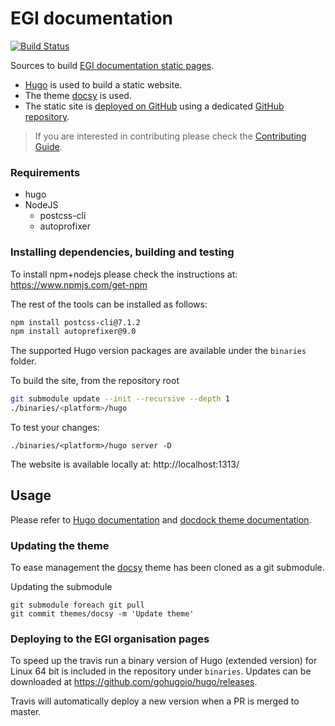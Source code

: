 # EGI documentation

[![Build Status](https://travis-ci.org/EGI-Foundation/documentation.svg?branch=master)](https://travis-ci.org/EGI-Foundation/documentation)

Sources to build
[EGI documentation static pages](https://egi-foundation.github.io/).

- [Hugo](https://gohugo.io/) is used to build a static website.
- The theme [docsy](https://www.docsy.dev) is used.
- The static site is
  [deployed on GitHub](https://gohugo.io/hosting-and-deployment/hosting-on-github/)
  using a dedicated
  [GitHub repository](https://github.com/EGI-Foundation/EGI-Foundation.github.io).

> If you are interested in contributing please check the
> [Contributing Guide](https://docs.egi.eu/about/contributing/).

### Requirements

- hugo
- NodeJS
  - postcss-cli
  - autoprofixer

### Installing dependencies, building and testing

To install npm+nodejs please check the instructions at:
https://www.npmjs.com/get-npm

The rest of the tools can be installed as follows:

```sh
npm install postcss-cli@7.1.2
npm install autoprefixer@9.0
```

The supported Hugo version packages are available under the `binaries` folder.

To build the site, from the repository root

```sh
git submodule update --init --recursive --depth 1
./binaries/<platform>/hugo
```

To test your changes:

```console
./binaries/<platform>/hugo server -D
```

The website is available locally at: http://localhost:1313/

## Usage

Please refer to [Hugo documentation](https://gohugo.io/documentation/) and
[docdock theme documentation](https://docdock.netlify.com/).

### Updating the theme

To ease management the [docsy](https://www.docsy.dev/docs/getting-started/)
theme has been cloned as a git submodule.

Updating the submodule

```console
git submodule foreach git pull
git commit themes/docsy -m 'Update theme'
```

### Deploying to the EGI organisation pages

To speed up the travis run a binary version of Hugo (extended version) for Linux
64 bit is included in the repository under `binaries`. Updates can be downloaded
at https://github.com/gohugoio/hugo/releases.

Travis will automatically deploy a new version when a PR is merged to master.
